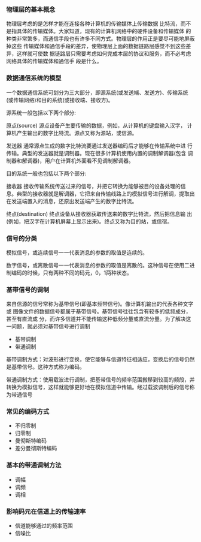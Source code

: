 ### 物理层的基本概念

物理层考虑的是怎样才能在连接各种计算机的传输媒体上传输数据 比特流，而不是指具体的传输媒体。大家知道，现有的计算机网络中的硬件设备和传输媒体 的种类非常繁多，而通信手段也有许多不同方式。物理层的作用正是要尽可能地屏蔽掉这些 传输媒体和通信手段的差异，使物理层上面的数据链路层感觉不到这些差异，这样就可使数 据链路层只需要考虑如何完成本层的协议和服务，而不必考虑网络具体的传输媒体和通信手 段是什么。

### 数据通信系统的模型

一个数据通信系统可划分为三大部分，即源系统(或发送端、发送方)、传输系统(或传输网络)和目的系统(或接收端、接收方)。

源系统一般包括以下两个部分: 

原点(source) 		源点设备产生要传输的数据，例如，从计算机的键盘输入汉字， 计算机产生输出的数字比特流。源点又称为源站，或信源。 

发送器		通常源点生成的数字比特流要通过发送器编码后才能够在传输系统中进 行传输。典型的发送器就是调制器。现在很多计算机使用内置的调制解调器(包含 调制器和解调器)，用户在计算机外面看不见调制解调器。 

目的系统一般也包括以下两个部分: 

接收器		接收传输系统传送过来的信号，并把它转换为能够被目的设备处理的信 息。典型的接收器就是解调器，它把来自传输线路上的模拟信号进行解调，提取出 在发送端置入的消息，还原出发送端产生的数字比特流。 

终点(destination)		 终点设备从接收器获取传送来的数字比特流，然后把信息输 出(例如，把汉字在计算机屏幕上显示出来)。终点又称为目的站，或信宿。

### 信号的分类

模拟信号，或连续信号一一代表消息的参数的取值是连续的。

数字信号，或离散信号一一代表消息的参数的取值是离散的。这种信号在使用二进制编码的时候，只有两种不同的码元，0，1两种状态。

### 基带信号的调制

来自信源的信号常称为基带信号(即基本频带信号)。像计算机输出的代表各种文字或 图像文件的数据信号都属于基带信号。基带信号往往包含有较多的低频成分，甚至有直流成 分，而许多信道并不能传输这种低频分量或直流分量。为了解决这一问题，就必须对基带信号进行调制

- 基带调制
- 带通调制

基带调制方式：对波形进行变换，使它能够与信道特征相适应，变换后的信号仍然是基带信号。这种方式称为编码。

带通调制方式：使用载波进行调制，把基带信号的频率范围搬移到较高的频段，并转换为模拟信号，这样就能够更好地在模拟信道中传输。经过载波调制后的信号称为带通信号

### 常见的编码方式

- 不归零制
- 归零制
- 曼彻斯特编码
- 差分曼彻斯特编码

### 基本的带通调制方法

- 调幅
- 调频
- 调相

### 影响码元在信道上的传输速率

- 信道能够通过的频率范围
- 信噪比



